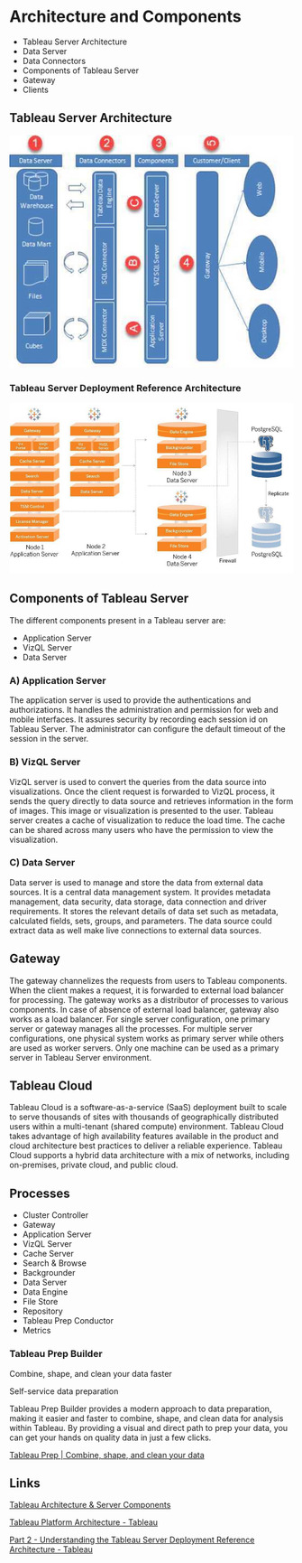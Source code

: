 # Architecture and Components

- Tableau Server Architecture
- Data Server
- Data Connectors
- Components of Tableau Server
- Gateway
- Clients

## Tableau Server Architecture

![tableau-architecture-diagram](../../../media/Pasted%20image%2020230714180101.jpg)

### Tableau Server Deployment Reference Architecture

![tableau-server-deployment-reference-architecture](../../../media/Pasted%20image%2020230714180337.jpg)

## Components of Tableau Server

The different components present in a Tableau server are:

- Application Server
- VizQL Server
- Data Server

### A) Application Server

The application server is used to provide the authentications and authorizations. It handles the administration and permission for web and mobile interfaces. It assures security by recording each session id on Tableau Server. The administrator can configure the default timeout of the session in the server.

### B) VizQL Server

VizQL server is used to convert the queries from the data source into visualizations. Once the client request is forwarded to VizQL process, it sends the query directly to data source and retrieves information in the form of images. This image or visualization is presented to the user. Tableau server creates a cache of visualization to reduce the load time. The cache can be shared across many users who have the permission to view the visualization.

### C) Data Server

Data server is used to manage and store the data from external data sources. It is a central data management system. It provides metadata management, data security, data storage, data connection and driver requirements. It stores the relevant details of data set such as metadata, calculated fields, sets, groups, and parameters. The data source could extract data as well make live connections to external data sources.

## Gateway

The gateway channelizes the requests from users to Tableau components. When the client makes a request, it is forwarded to external load balancer for processing. The gateway works as a distributor of processes to various components. In case of absence of external load balancer, gateway also works as a load balancer. For single server configuration, one primary server or gateway manages all the processes. For multiple server configurations, one physical system works as primary server while others are used as worker servers. Only one machine can be used as a primary server in Tableau Server environment.

## Tableau Cloud

Tableau Cloud is a software-as-a-service (SaaS) deployment built to scale to serve thousands of sites with thousands of geographically distributed users within a multi-tenant (shared compute) environment. Tableau Cloud takes advantage of high availability features available in the product and cloud architecture best practices to deliver a reliable experience. Tableau Cloud supports a hybrid data architecture with a mix of networks, including on-premises, private cloud, and public cloud.

## Processes

- Cluster Controller
- Gateway
- Application Server
- VizQL Server
- Cache Server
- Search & Browse
- Backgrounder
- Data Server
- Data Engine
- File Store
- Repository
- Tableau Prep Conductor
- Metrics

### Tableau Prep Builder

Combine, shape, and clean your data faster

Self-service data preparation

Tableau Prep Builder provides a modern approach to data preparation, making it easier and faster to combine, shape, and clean data for analysis within Tableau. By providing a visual and direct path to prep your data, you can get your hands on quality data in just a few clicks.

[Tableau Prep | Combine, shape, and clean your data](https://www.tableau.com/products/prep)

## Links

[Tableau Architecture & Server Components](https://www.guru99.com/tableau-architecture.html)

[Tableau Platform Architecture - Tableau](https://help.tableau.com/current/blueprint/en-us/bp_server_architecture.htm)

[Part 2 - Understanding the Tableau Server Deployment Reference Architecture - Tableau](https://help.tableau.com/current/guides/enterprise-deployment/en-us/edg_part2.htm)
